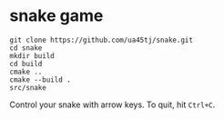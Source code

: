 # snake game

```
git clone https://github.com/ua45tj/snake.git
cd snake
mkdir build
cd build
cmake ..
cmake --build .
src/snake
```

Control your snake with arrow keys. To quit, hit `Ctrl+C`.
